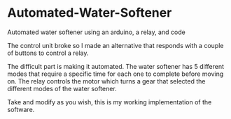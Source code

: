 Automated-Water-Softener
========================

Automated water softener using an arduino, a relay, and code

The control unit broke so I made an alternative that responds with a couple of buttons to control a relay.  

The difficult part is making it automated.
The water softener has 5 different modes that require a specific time for each one to complete before moving on.
The relay controls the motor which turns a gear that selected the different modes of the water softener.

Take and modify as you wish, this is my working implementation of the software.
